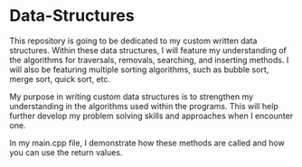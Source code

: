 # Data-Structures

This repository is going to be dedicated to my custom written data structures. Within these data structures, I will feature my understanding of the algorithms for traversals, removals, searching, and inserting methods. I will also be featuring multiple sorting algorithms, such as bubble sort, merge sort, quick sort, etc. 
  
My purpose in writing custom data structures is to strengthen my understanding in the algorithms used within the programs. This will help further develop my problem solving skills and approaches when I encounter one. 
  
In my main.cpp file, I demonstrate how these methods are called and how you can use the return values. 
